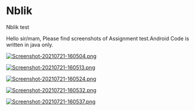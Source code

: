 # Nblik
Nblik test

Hello sir/mam, Please find screenshots of Assignment test.Android Code is written in java only.

[![Screenshot-20210721-160504.png](https://i.postimg.cc/pLQ8ZcVv/Screenshot-20210721-160504.png)](https://postimg.cc/tsTYR5Vv)

[![Screenshot-20210721-160513.png](https://i.postimg.cc/3wRXxC7H/Screenshot-20210721-160513.png)](https://postimg.cc/qNPhmKzm)

[![Screenshot-20210721-160524.png](https://i.postimg.cc/QxdxP6qs/Screenshot-20210721-160524.png)](https://postimg.cc/7bjkJncQ)

[![Screenshot-20210721-160532.png](https://i.postimg.cc/zfKJW4qw/Screenshot-20210721-160532.png)](https://postimg.cc/wtx8Yfy3)

[![Screenshot-20210721-160537.png](https://i.postimg.cc/9FkVkcMt/Screenshot-20210721-160537.png)](https://postimg.cc/gn3fXF3n)
